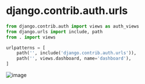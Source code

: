 # django.contrib.auth.urls

```python
from django.contrib.auth import views as auth_views
from django.urls import include, path
from . import views

urlpatterns = [
    path('', include('django.contrib.auth.urls')),
    path('', views.dashboard, name='dashboard'),
]
```

![image](https://github.com/user-attachments/assets/7f1a45f8-6148-4000-a2d1-1ff444da6c13)

